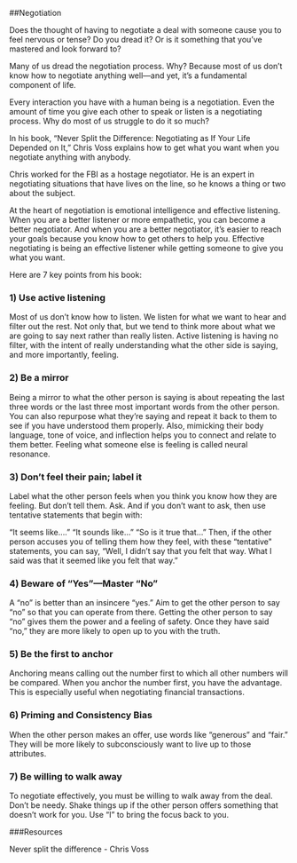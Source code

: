 ﻿##Negotiation

Does the thought of having to negotiate a deal with someone cause you to feel nervous or tense? Do you dread it? Or is it something that you’ve mastered and look forward to? 

Many of us dread the negotiation process. Why? Because most of us don’t know how to negotiate anything well—and yet, it’s a fundamental component of life. 

Every interaction you have with a human being is a negotiation. Even the amount of time you give each other to speak or listen is a negotiating process. Why do most of us struggle to do it so much?

In his book, “Never Split the Difference: Negotiating as If Your Life Depended on It,” Chris Voss explains how to get what you want when you negotiate anything with anybody. 

Chris worked for the FBI as a hostage negotiator. He is an expert in negotiating situations that have lives on the line, so he knows a thing or two about the subject.

At the heart of negotiation is emotional intelligence and effective listening. When you are a better listener or more empathetic, you can become a better negotiator. And when you are a better negotiator, it’s easier to reach your goals because you know how to get others to help you. Effective negotiating is being an effective listener while getting someone to give you what you want. 

Here are 7 key points from his book:

### 1) Use active listening 

Most of us don’t know how to listen. We listen for what we want to hear and filter out the rest. Not only that, but we tend to think more about what we are going to say next rather than really listen. Active listening is having no filter, with the intent of really understanding what the other side is saying, and more importantly, feeling. 

### 2) Be a mirror

Being a mirror to what the other person is saying is about repeating the last three words or the last three most important words from the other person. You can also repurpose what they’re saying and repeat it back to them to see if you have understood them properly. Also, mimicking their body language, tone of voice, and inflection helps you to connect and relate to them better. Feeling what someone else is feeling is called neural resonance. 

### 3) Don’t feel their pain; label it

Label what the other person feels when you think you know how they are feeling. But don’t tell them. Ask. And if you don’t want to ask, then use tentative statements that begin with: 

“It seems like….”
“It sounds like…”
“So is it true that…”
Then, if the other person accuses you of telling them how they feel, with these “tentative" statements, you can say, “Well, I didn’t say that you felt that way. What I said was that it seemed like you felt that way.” 

### 4) Beware of “Yes”—Master “No”

A “no” is better than an insincere “yes.” Aim to get the other person to say “no” so that you can operate from there. Getting the other person to say “no” gives them the power and a feeling of safety. Once they have said “no,” they are more likely to open up to you with the truth. 

### 5) Be the first to anchor

Anchoring means calling out the number first to which all other numbers will be compared. When you anchor the number first, you have the advantage. This is especially useful when negotiating financial transactions. 

### 6) Priming and Consistency Bias

When the other person makes an offer, use words like “generous” and “fair.” They will be more likely to subconsciously want to live up to those attributes.

### 7) Be willing to walk away

To negotiate effectively, you must be willing to walk away from the deal. Don’t be needy. Shake things up if the other person offers something that doesn’t work for you. Use “I” to bring the focus back to you. 

###Resources

Never split the difference - Chris Voss

